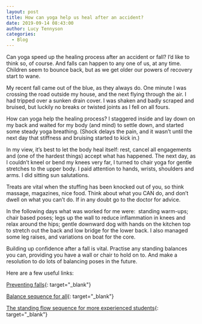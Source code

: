 ```yaml
---
layout: post
title: How can yoga help us heal after an accident?
date: 2019-09-14 08:43:00
author: Lucy Tennyson
categories:
  - Blog
---
```


Can yoga speed up the healing process after an accident or fall? I’d like to think so, of course. And falls can happen to any one of us, at any time. Children seem to bounce back, but as we get older our powers of recovery start to wane.

My recent fall came out of the blue, as they always do. One minute I was crossing the road outside my house, and the next flying through the air. I had tripped over a sunken drain cover. I was shaken and badly scraped and bruised, but luckily no breaks or twisted joints as I fell on all fours.

How can yoga help the healing process? I staggered inside and lay down on my back and waited for my body (and mind) to settle down, and started some steady yoga breathing. (Shock delays the pain, and it wasn’t until the next day that stiffness and bruising started to kick in.)

In my view, it’s best to let the body heal itself: rest, cancel all engagements and (one of the hardest things) accept what has happened. The next day, as I couldn’t kneel or bend my knees very far, I turned to chair yoga for gentle stretches to the upper body. I paid attention to hands, wrists, shoulders and arms. I did sitting sun salutations.

Treats are vital when the stuffing has been knocked out of you, so think massage, magazines, nice food. Think about what you CAN do, and don’t dwell on what you can’t do. If in any doubt go to the doctor for advice.

In the following days what was worked for me were: &nbsp;standing warm-ups; chair based poses; legs up the wall to reduce inflammation in knees and relax around the hips; gentle downward dog with hands on the kitchen top to stretch out the back and low bridge for the lower back. I also managed some leg raises, and variations on boat for the core. &nbsp;

Building up confidence after a fall is vital. Practise any standing balances you can, providing you have a wall or chair to hold on to. And make a resolution to do lots of balancing poses in the future.

Here are a few useful links:

[Preventing falls](https://yogainternational.com/article/view/yoga-for-seniors-how-practice-can-reduce-the-risk-of-falling){: target="_blank"}

[Balance sequence for all](https://www.yogajournal.com/practice/fall-yoga-15-poses-proven-build-better-balance){: target="_blank"}

[The standing flow sequence for more experienced students](https://www.yogajournal.com/practice/upwardly-mobile){: target="_blank"}

&nbsp;